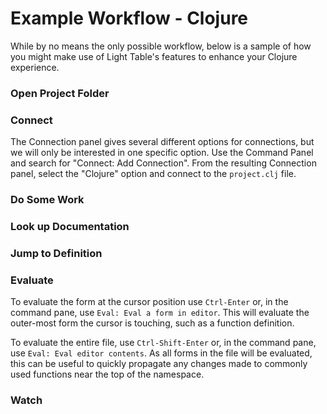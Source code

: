 # Example Workflow - Clojure

While by no means the only possible workflow, below is a sample of how you might make use of Light Table's features to enhance your Clojure experience.

### Open Project Folder

### Connect

The Connection panel gives several different options for connections, but we will only be interested in one specific option. Use the Command Panel and search for "Connect: Add Connection". From the resulting Connection panel, select the "Clojure" option and connect to the `project.clj` file.

### Do Some Work

### Look up Documentation

### Jump to Definition

### Evaluate

To evaluate the form at the cursor position use `Ctrl-Enter` or, in the command pane, use `Eval: Eval a form in editor`. This will evaluate the outer-most form the cursor is touching, such as a function definition.

To evaluate the entire file, use `Ctrl-Shift-Enter` or, in the command pane, use `Eval: Eval editor contents`. As all forms in the file will be evaluated, this can be useful to quickly propagate any changes made to commonly used functions near the top of the namespace. 

### Watch
